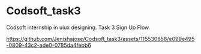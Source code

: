 # Codsoft_task3
Codsoft internship in uiux designing. Task 3 Sign Up Flow.



https://github.com/Jenishajose/Codsoft_task3/assets/115530858/e099e495-0809-43c2-ade0-0785da4febb6


